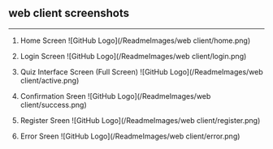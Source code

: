 
## web client screenshots
-------------------------------------
1. Home Screen
![GitHub Logo](/ReadmeImages/web client/home.png)

2. Login Screen
![GitHub Logo](/ReadmeImages/web client/login.png)

3. Quiz Interface Screen (Full Screen)
![GitHub Logo](/ReadmeImages/web client/active.png)

4. Confirmation Sreen
![GitHub Logo](/ReadmeImages/web client/success.png)

5. Register Sreen
![GitHub Logo](/ReadmeImages/web client/register.png)

6. Error Sreen
![GitHub Logo](/ReadmeImages/web client/error.png)


